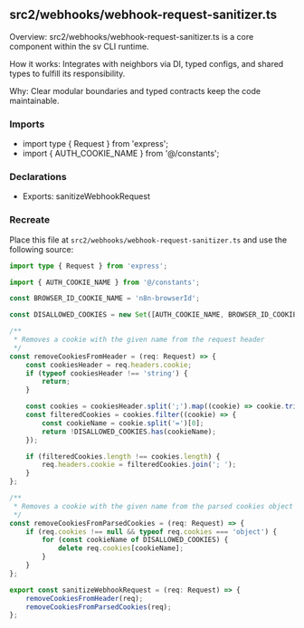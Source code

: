 ## src2/webhooks/webhook-request-sanitizer.ts

Overview: src2/webhooks/webhook-request-sanitizer.ts is a core component within the sv CLI runtime.

How it works: Integrates with neighbors via DI, typed configs, and shared types to fulfill its responsibility.

Why: Clear modular boundaries and typed contracts keep the code maintainable.

### Imports

- import type { Request } from 'express';
- import { AUTH_COOKIE_NAME } from '@/constants';

### Declarations

- Exports: sanitizeWebhookRequest

### Recreate

Place this file at `src2/webhooks/webhook-request-sanitizer.ts` and use the following source:

```ts
import type { Request } from 'express';

import { AUTH_COOKIE_NAME } from '@/constants';

const BROWSER_ID_COOKIE_NAME = 'n8n-browserId';

const DISALLOWED_COOKIES = new Set([AUTH_COOKIE_NAME, BROWSER_ID_COOKIE_NAME]);

/**
 * Removes a cookie with the given name from the request header
 */
const removeCookiesFromHeader = (req: Request) => {
	const cookiesHeader = req.headers.cookie;
	if (typeof cookiesHeader !== 'string') {
		return;
	}

	const cookies = cookiesHeader.split(';').map((cookie) => cookie.trim());
	const filteredCookies = cookies.filter((cookie) => {
		const cookieName = cookie.split('=')[0];
		return !DISALLOWED_COOKIES.has(cookieName);
	});

	if (filteredCookies.length !== cookies.length) {
		req.headers.cookie = filteredCookies.join('; ');
	}
};

/**
 * Removes a cookie with the given name from the parsed cookies object
 */
const removeCookiesFromParsedCookies = (req: Request) => {
	if (req.cookies !== null && typeof req.cookies === 'object') {
		for (const cookieName of DISALLOWED_COOKIES) {
			delete req.cookies[cookieName];
		}
	}
};

export const sanitizeWebhookRequest = (req: Request) => {
	removeCookiesFromHeader(req);
	removeCookiesFromParsedCookies(req);
};

```
